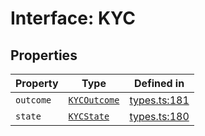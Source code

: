 # Interface: KYC

## Properties

| Property | Type | Defined in |
| ------ | ------ | ------ |
| `outcome` | [`KYCOutcome`](/docs/packages/sdk/enumerations/KYCOutcome.md) | [types.ts:181](https://github.com/monerium/js-monorepo/blob/main/packages/sdk/src/types.ts#L181) |
| `state` | [`KYCState`](/docs/packages/sdk/enumerations/KYCState.md) | [types.ts:180](https://github.com/monerium/js-monorepo/blob/main/packages/sdk/src/types.ts#L180) |

